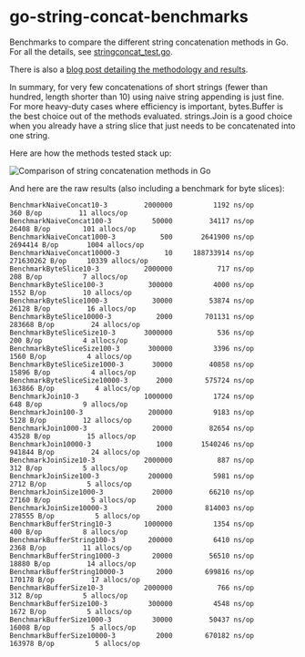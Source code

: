 go-string-concat-benchmarks
===========================

Benchmarks to compare the different string concatenation methods in Go. For all the details, see [stringconcat_test.go](<stringconcat_test.go>).

There is also a [blog post detailing the methodology and results](http://herman.asia/efficient-string-concatenation-in-go).

In summary, for very few concatenations of short strings (fewer than hundred, length shorter than 10) using naive string appending is just fine. For more heavy-duty cases where efficiency is important, bytes.Buffer is the best choice out of the methods evaluated. strings.Join is a good choice when you already have a string slice that just needs to be concatenated into one string.

Here are how the methods tested stack up:

![Comparison of string concatenation methods in Go](http://img.svbtle.com/rlmmrxjtthkg.png)

And here are the raw results (also including a benchmark for byte slices):

```
BenchmarkNaiveConcat10-3     	 2000000	      1192 ns/op	     360 B/op	      11 allocs/op
BenchmarkNaiveConcat100-3    	   50000	     34117 ns/op	   26408 B/op	     101 allocs/op
BenchmarkNaiveConcat1000-3   	     500	   2641900 ns/op	 2694414 B/op	    1004 allocs/op
BenchmarkNaiveConcat10000-3  	      10	 188733914 ns/op	271630262 B/op	   10339 allocs/op
BenchmarkByteSlice10-3       	 2000000	       717 ns/op	     208 B/op	       7 allocs/op
BenchmarkByteSlice100-3      	  300000	      4000 ns/op	    1552 B/op	      10 allocs/op
BenchmarkByteSlice1000-3     	   30000	     53874 ns/op	   26128 B/op	      16 allocs/op
BenchmarkByteSlice10000-3    	    2000	    701131 ns/op	  283668 B/op	      24 allocs/op
BenchmarkByteSliceSize10-3   	 3000000	       536 ns/op	     200 B/op	       4 allocs/op
BenchmarkByteSliceSize100-3  	  300000	      3396 ns/op	    1560 B/op	       4 allocs/op
BenchmarkByteSliceSize1000-3 	   30000	     40858 ns/op	   15896 B/op	       4 allocs/op
BenchmarkByteSliceSize10000-3	    2000	    575724 ns/op	  163866 B/op	       4 allocs/op
BenchmarkJoin10-3            	 1000000	      1724 ns/op	     648 B/op	       9 allocs/op
BenchmarkJoin100-3           	  200000	      9183 ns/op	    5128 B/op	      12 allocs/op
BenchmarkJoin1000-3          	   20000	     82654 ns/op	   43528 B/op	      15 allocs/op
BenchmarkJoin10000-3         	    1000	   1540246 ns/op	  941844 B/op	      24 allocs/op
BenchmarkJoinSize10-3        	 2000000	       887 ns/op	     312 B/op	       5 allocs/op
BenchmarkJoinSize100-3       	  200000	      5981 ns/op	    2712 B/op	       5 allocs/op
BenchmarkJoinSize1000-3      	   20000	     66210 ns/op	   27160 B/op	       5 allocs/op
BenchmarkJoinSize10000-3     	    2000	    814003 ns/op	  278555 B/op	       5 allocs/op
BenchmarkBufferString10-3    	 1000000	      1354 ns/op	     400 B/op	       8 allocs/op
BenchmarkBufferString100-3   	  200000	      6410 ns/op	    2368 B/op	      11 allocs/op
BenchmarkBufferString1000-3  	   20000	     56510 ns/op	   18880 B/op	      14 allocs/op
BenchmarkBufferString10000-3 	    2000	    699816 ns/op	  170178 B/op	      17 allocs/op
BenchmarkBufferSize10-3      	 2000000	       766 ns/op	     312 B/op	       5 allocs/op
BenchmarkBufferSize100-3     	  300000	      4548 ns/op	    1672 B/op	       5 allocs/op
BenchmarkBufferSize1000-3    	   30000	     50437 ns/op	   16008 B/op	       5 allocs/op
BenchmarkBufferSize10000-3   	    2000	    670182 ns/op	  163978 B/op	       5 allocs/op
```

